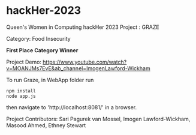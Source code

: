 # hackHer-2023

Queen's Women in Computing hackHer 2023 Project : GRAZE

Category: Food Insecurity

**First Place Category Winner**

Project Demo: https://www.youtube.com/watch?v=MOANJMs7EvE&ab_channel=ImogenLawford-Wickham

To run Graze, in WebApp folder run
 ```
 npm install
 node app.js
  ```
then navigate to 'http://localhost:8081/' in a browser.

Project Contributors:
Sari Pagurek van Mossel, 
Imogen Lawford-Wickham, 
Masood Ahmed, 
Ethney Stewart
